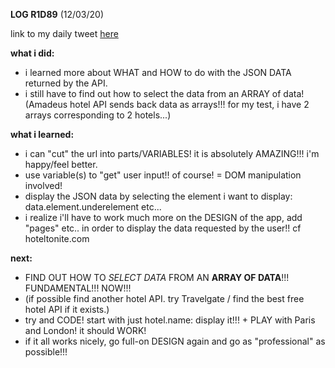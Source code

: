 **LOG R1D89** (12/03/20)

link to my daily tweet [here](https://twitter.com/Nightcoder2/status/1237977975016108032)

**what i did:**

- i learned more about WHAT and HOW to do with the JSON DATA returned by the API.
- i still have to find out how to select the data from an ARRAY of data! (Amadeus hotel API sends back data as arrays!!! for my test, i have 2 arrays corresponding to 2 hotels...)

**what i learned:**

- i can "cut" the url into parts/VARIABLES! it is absolutely AMAZING!!! i'm happy/feel better.
- use variable(s) to "get" user input!! of course! = DOM manipulation involved!
- display the JSON data by selecting the element i want to display: data.element.underelement etc...
- i realize i'll have to work much more on the DESIGN of the app, add "pages" etc.. in order to display the data requested by the user!! cf hoteltonite.com

**next:**

- FIND OUT HOW TO *SELECT DATA* FROM AN **ARRAY OF DATA**!!! FUNDAMENTAL!!! NOW!!! 
- (if possible find another hotel API. try Travelgate / find the best free hotel API if it exists.)
- try and CODE! start with just hotel.name: display it!!! + PLAY with Paris and London! it should WORK!
- if it all works nicely, go full-on DESIGN again and go as "professional" as possible!!! 
